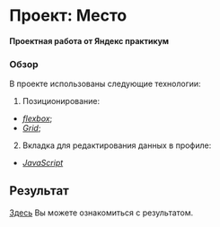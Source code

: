 # Проект: Место

#### **Проектная работа** от **Яндекс практикум**

### Обзор
В проекте использованы следующие технологии:
1) Позиционирование:
* [*flexbox*](https://developer.mozilla.org/ru/docs/Learn/CSS/CSS_layout/Flexbox);
* [*Grid*](https://developer.mozilla.org/ru/docs/Web/CSS/CSS_Grid_Layout/Basic_Concepts_of_Grid_Layout);
2) Вкладка для редактирования данных в профиле: 
* [*JavaScript*](https://developer.mozilla.org/ru/docs/Web/JavaScript)

## Результат
[Здесь](https://tanniria.github.io/mesto/) Вы можете ознакомиться с результатом.
